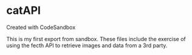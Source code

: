 # catAPI
Created with CodeSandbox

This is my first export from sandbox. These files include the exercise of using the fecth API to retrieve images and data from a 3rd party.
